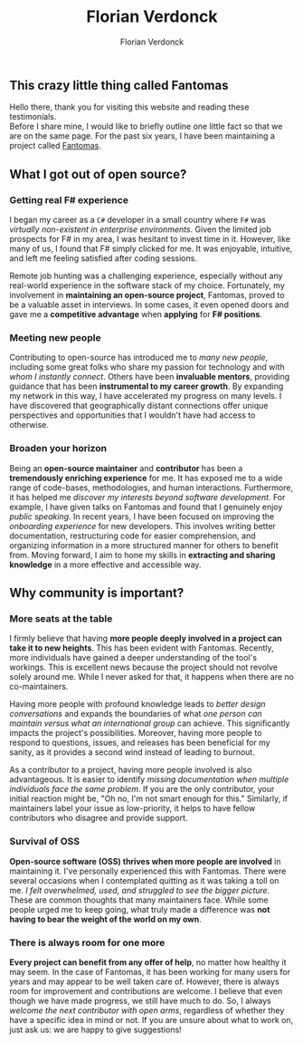 ﻿---
id: florian-verdonck
title: Florian Verdonck
preview: Open-source heavily influenced my career
author: Florian Verdonck
isDraft: true
profilePicture: "../images/authors/FlorianVerdonck.jpg"
---

## This crazy little thing called Fantomas

Hello there, thank you for visiting this website and reading these testimonials.  
Before I share mine, I would like to briefly outline one little fact so that we are on the same page. For the past six years, I have been maintaining a project called [Fantomas](https://fsprojects.github.io/fantomas/).

## What I got out of open source?

### Getting real F# experience

I began my career as a `C#` developer in a small country where `F#` was _virtually non-existent in enterprise environments_. Given the limited job prospects for F# in my area, I was hesitant to invest time in it. However, like many of us, I found that F# simply clicked for me. It was enjoyable, intuitive, and left me feeling satisfied after coding sessions.

Remote job hunting was a challenging experience, especially without any real-world experience in the software stack of my choice. Fortunately, my involvement in **maintaining an open-source project**, Fantomas, proved to be a valuable asset in interviews. In some cases, it even opened doors and gave me a **competitive advantage** when **applying** for **F# positions**.

### Meeting new people

Contributing to open-source has introduced me to _many new people_, including some great folks who share my passion for technology and with _whom I instantly connect_. Others have been **invaluable mentors**, providing guidance that has been **instrumental to my career growth**. By expanding my network in this way, I have accelerated my progress on many levels. I have discovered that geographically distant connections offer unique perspectives and opportunities that I wouldn't have had access to otherwise.

### Broaden your horizon

Being an **open-source maintainer** and **contributor** has been a **tremendously enriching experience** for me. It has exposed me to a wide range of code-bases, methodologies, and human interactions. Furthermore, it has helped me _discover my interests beyond software development_. For example, I have given talks on Fantomas and found that I genuinely enjoy _public speaking_. In recent years, I have been focused on improving the _onboarding experience_ for new developers. This involves writing better documentation, restructuring code for easier comprehension, and organizing information in a more structured manner for others to benefit from. Moving forward, I aim to hone my skills in **extracting and sharing knowledge** in a more effective and accessible way.

## Why community is important?

### More seats at the table

I firmly believe that having **more people deeply involved in a project can take it to new heights**. This has been evident with Fantomas. Recently, more individuals have gained a deeper understanding of the tool's workings. This is excellent news because the project should not revolve solely around me. While I never asked for that, it happens when there are no co-maintainers.

Having more people with profound knowledge leads to _better design conversations_ and expands the boundaries of what _one person can maintain versus what an international group_ can achieve. This significantly impacts the project's possibilities. Moreover, having more people to respond to questions, issues, and releases has been beneficial for my sanity, as it provides a second wind instead of leading to burnout.

As a contributor to a project, having more people involved is also advantageous. It is easier to identify _missing documentation when multiple individuals face the same problem_. If you are the only contributor, your initial reaction might be, "Oh no, I'm not smart enough for this." Similarly, if maintainers label your issue as low-priority, it helps to have fellow contributors who disagree and provide support.

### Survival of OSS

**Open-source software (OSS) thrives when more people are involved** in maintaining it. I've personally experienced this with Fantomas. There were several occasions when I contemplated quitting as it was taking a toll on me. _I felt overwhelmed, used, and struggled to see the bigger picture._ These are common thoughts that many maintainers face. While some people urged me to keep going, what truly made a difference was **not having to bear the weight of the world on my own**.

### There is always room for one more

**Every project can benefit from any offer of help**, no matter how healthy it may seem. In the case of Fantomas, it has been working for many users for years and may appear to be well taken care of. However, there is always room for improvement and contributions are welcome. I believe that even though we have made progress, we still have much to do. So, I always _welcome the next contributor with open arms_, regardless of whether they have a specific idea in mind or not. If you are unsure about what to work on, just ask us: we are happy to give suggestions!
